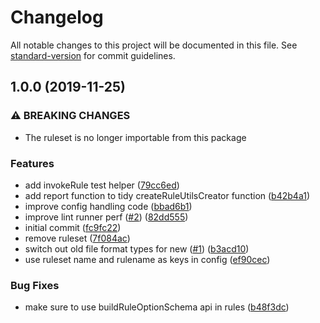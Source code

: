 # Changelog

All notable changes to this project will be documented in this file. See [standard-version](https://github.com/conventional-changelog/standard-version) for commit guidelines.

## 1.0.0 (2019-11-25)


### ⚠ BREAKING CHANGES

* The ruleset is no longer importable from this package

### Features

* add invokeRule test helper ([79cc6ed](https://github.com/sketch-hq/sketch-lint-core/commit/79cc6ed1d8b7e29940a1ba2b1b933ef85c6c2901))
* add report function to tidy createRuleUtilsCreator function ([b42b4a1](https://github.com/sketch-hq/sketch-lint-core/commit/b42b4a1965107cb47f43a4719b780f49dfd3f384))
* improve config handling code ([bbad6b1](https://github.com/sketch-hq/sketch-lint-core/commit/bbad6b19eff4d141ed8a72d76825301a719992d1))
* improve lint runner perf ([#2](https://github.com/sketch-hq/sketch-lint-core/issues/2)) ([82dd555](https://github.com/sketch-hq/sketch-lint-core/commit/82dd5553eca1b57507579c2111570f29ee062d21))
* initial commit ([fc9fc22](https://github.com/sketch-hq/sketch-lint-core/commit/fc9fc223e690a399b6a07fff32cd88b347284073))
* remove ruleset ([7f084ac](https://github.com/sketch-hq/sketch-lint-core/commit/7f084acd5bd84ddefb9de9f114758ff805213ec5))
* switch out old file format types for new ([#1](https://github.com/sketch-hq/sketch-lint-core/issues/1)) ([b3acd10](https://github.com/sketch-hq/sketch-lint-core/commit/b3acd10e1854e44575170fa6b48cfb594419ba29))
* use ruleset name and rulename as keys in config ([ef90cec](https://github.com/sketch-hq/sketch-lint-core/commit/ef90cec156b9a933d9d43d0dc19e5d9054e7e7b7))


### Bug Fixes

* make sure to use buildRuleOptionSchema api in rules ([b48f3dc](https://github.com/sketch-hq/sketch-lint-core/commit/b48f3dcab3c2245e0560e0b3f4e5790a1507e5fe))
